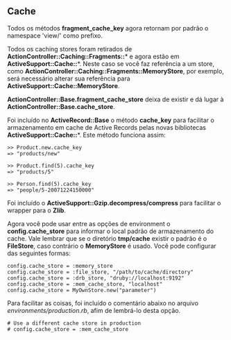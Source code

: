 ## Cache

Todos os métodos **fragment\_cache\_key** agora retornam por padrão o namespace 'view/' como prefixo.

Todos os caching stores foram retirados de **ActionController::Caching::Fragments::*** e agora estão em **ActiveSupport::Cache::***. Neste caso se você faz referência a um store, como **ActionController::Caching::Fragments::MemoryStore**, por exemplo, será necessário alterar sua referência para **ActiveSupport::Cache::MemoryStore**.

**ActionController::Base.fragment\_cache\_store** deixa de existir e dá lugar à **ActionController::Base.cache\_store**.

Foi incluído no **ActiveRecord::Base** o método **cache\_key** para facilitar o armazenamento em cache de Active Records pelas novas bibliotecas **ActiveSupport::Cache::***. Este método funciona assim:

	>> Product.new.cache_key
	=> "products/new"

	>> Product.find(5).cache_key
	=> "products/5"

	>> Person.find(5).cache_key
	=> "people/5-20071224150000"

Foi incluído o **ActiveSupport::Gzip.decompress/compress** para facilitar o wrapper para o **Zlib**.

Agora você pode usar entre as opções de environment o **config.cache\_store** para informar o local padrão de armazenamento do cache. Vale lembrar que se o diretório **tmp/cache** existir o padrão é o **FileStore**, caso contrário o **MemoryStore** é usado. Você pode configurar das seguintes formas:

	config.cache_store = :memory_store
	config.cache_store = :file_store, "/path/to/cache/directory"
	config.cache_store = :drb_store, "druby://localhost:9192"
	config.cache_store = :mem_cache_store, "localhost"
	config.cache_store = MyOwnStore.new("parameter")

Para facilitar as coisas, foi incluído o comentário abaixo no arquivo *environments/production.rb*, afim de lembrá-lo desta opção.

	# Use a different cache store in production
	# config.cache_store = :mem_cache_store
